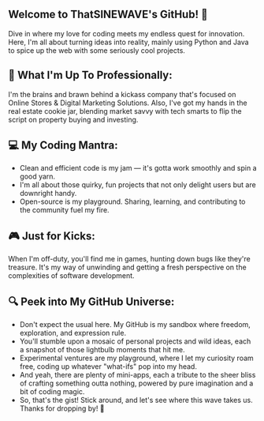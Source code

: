 ## Welcome to ThatSINEWAVE's GitHub! 🌊
Dive in where my love for coding meets my endless quest for innovation.
Here, I'm all about turning ideas into reality, mainly using Python and Java to spice up the web with some seriously cool projects.

## 🏢 What I'm Up To Professionally:
I'm the brains and brawn behind a kickass company that's focused on Online Stores & Digital Marketing Solutions.
Also, I've got my hands in the real estate cookie jar, blending market savvy with tech smarts to flip the script on property buying and investing.

## 💻 My Coding Mantra:
- Clean and efficient code is my jam — it's gotta work smoothly and spin a good yarn.
- I'm all about those quirky, fun projects that not only delight users but are downright handy.
- Open-source is my playground. Sharing, learning, and contributing to the community fuel my fire.

## 🎮 Just for Kicks:
When I'm off-duty, you'll find me in games, hunting down bugs like they're treasure.
It's my way of unwinding and getting a fresh perspective on the complexities of software development.

## 🔍 Peek into My GitHub Universe:
- Don't expect the usual here. My GitHub is my sandbox where freedom, exploration, and expression rule.
- You'll stumble upon a mosaic of personal projects and wild ideas, each a snapshot of those lightbulb moments that hit me.
- Experimental ventures are my playground, where I let my curiosity roam free, coding up whatever "what-ifs" pop into my head.
- And yeah, there are plenty of mini-apps, each a tribute to the sheer bliss of crafting something outta nothing, powered by pure imagination and a bit of coding magic.
- So, that's the gist! Stick around, and let's see where this wave takes us. Thanks for dropping by! 🌊
